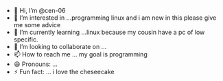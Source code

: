 - 👋 Hi, I’m @cen-06
- 👀 I’m interested in ...programming linux and i am new in this please give me some advice 
- 🌱 I’m currently learning ...linux because my cousin have a pc of low specific. 
- 💞️ I’m looking to collaborate on ...
- 📫 How to reach me ... my goal is programming 
- 😄 Pronouns: ...
- ⚡ Fun fact: ... i love the cheseecake

<!---
cen-06/cen-06 is a ✨ special ✨ repository because its `README.md` (this file) appears on your GitHub profile.
You can click the Preview link to take a look at your changes.
--->
